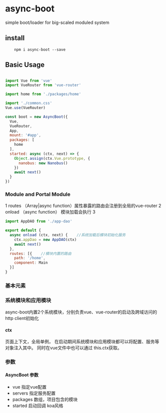 # async-boot

simple boot/loader for big-scaled moduled system

## install

```
    npm i async-boot --save
```

## Basic Usage

```javascript

import Vue from 'vue'
import VueRouter from 'vue-router'

import home from './packages/home'

import './common.css'
Vue.use(VueRouter)

const boot = new AsyncBoot({
  Vue,
  VueRouter,
  App,
  mount: '#app',
  packages: [
    home
  ],
  started: async (ctx, next) => {
    Object.assign(ctx.Vue.prototype, {
      nanobus: new Nanobus()
    })
    await next()
  }
})
```

### Module and Portal Module



1 routes （Array|async function）属性暴露的路由会注册到全局的vue-router
2 onload （async function） 模块加载会执行
3


```javascript
import AppDAO from './app-dao'

export default {
  async onload (ctx, next) {	//系统加载后模块初始化服务
    ctx.appDao = new AppDAO(ctx)
    await next()
  },
  routes: [{	//模块内置的路由
    path: '/home',
    component: Main
  }]
}
```

### 基本元素

### 系统模块和应用模块

async-boot内置2个系统模块，分别负责vue、vue-router的启动及跨域访问的http client初始化

#### ctx
页面上下文，全局单例， 在启动期间系统模块和应用模块都可以将配置、服务等对象注入其中。 同时在vue文件中也可以通过 this.ctx获取。

### 参数
#### AsyncBoot 参数
- vue 指定vue配置
- servers 指定服务配置
- packages 数组，项目包含的模块
- started 启动回调 koa风格
